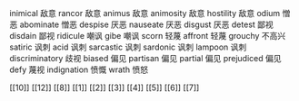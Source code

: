 




inimical 敌意
rancor 敌意
animus 敌意
animosity 敌意
hostility 敌意
odium 憎恶
abominate 憎恶
despise 厌恶
nauseate 厌恶
disgust 厌恶
detest 鄙视
disdain 鄙视
ridicule 嘲讽
gibe 嘲讽
scorn 轻蔑
affront 轻蔑
grouchy 不高兴
satiric 讽刺
acid 讽刺
sarcastic 讽刺
sardonic 讽刺
lampoon 讽刺
discriminatory 歧视
biased 偏见
partisan 偏见
partial 偏见
prejudiced 偏见
defy 蔑视
indignation 愤慨
wrath 愤怒

[[10]]
[[12]]
[[8]]
[[1]]
[[2]]
[[3]]
[[4]]
[[5]]
[[6]]
[[7]]